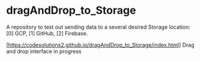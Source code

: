 # dragAndDrop_to_Storage

A repository to test out sending data to a several desired Storage location: [0] GCP, [1] GitHub, [2] Firebase.


[https://codesolutions2.github.io/dragAndDrop_to_Storage/index.html] Drag and drop interface in progress
